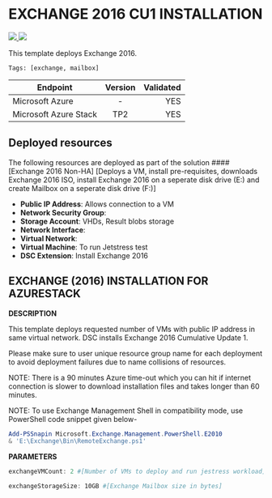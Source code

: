# EXCHANGE 2016 CU1 INSTALLATION

<a href="https://portal.azure.com/#create/Microsoft.Template/uri/https%3A%2F%2Fraw.githubusercontent.com%2FAzure%2FAzureStack-QuickStart-Templates%2Fdevelop%2Fexchange-2016-non-ha%2Fazuredeploy.json" target="_blank">
    <img src="http://azuredeploy.net/deploybutton.png"/>
</a>
<a href="http://armviz.io/#/?load=https%3A%2F%2Fraw.githubusercontent.com%2FAzure%2FAzureStack-QuickStart-Templates%2Fdevelop%2Fexchange-2016-non-ha%2Fazuredeploy.json" target="_blank">
    <img src="http://armviz.io/visualizebutton.png"/>
</a>


This template deploys Exchange 2016.

`Tags: [exchange, mailbox]`

| Endpoint        | Version           | Validated  |
| ------------- |:-------------:| -----:|
| Microsoft Azure      | - | YES |
| Microsoft Azure Stack      | TP2      |  YES |

## Deployed resources

The following resources are deployed as part of the solution
####[Exchange 2016 Non-HA]
[Deploys a VM, install pre-requisites, downloads Exchange 2016 ISO, install Exchange 2016 on a seperate disk drive (E:) and create Mailbox on a seperate disk drive (F:)]
+ **Public IP Address**: Allows connection to a VM
+ **Network Security Group**: 
+ **Storage Account**: VHDs, Result blobs storage
+ **Network Interface**: 
+ **Virtual Network**: 
+ **Virtual Machine**: To run Jetstress test
+ **DSC Extension**: Install Exchange 2016

## EXCHANGE (2016) INSTALLATION FOR AZURESTACK ##


<b>DESCRIPTION</b>

This template deploys requested number of VMs with public IP address in same virtual network. DSC installs Exchange 2016 Cumulative Update 1.

Please make sure to user unique resource group name for each deployment to avoid deployment failures due to name collisions of resources.

NOTE: There is a 90 minutes Azure time-out which you can hit if internet connection is slower to download installation files and takes longer than 60 minutes.

NOTE: To use Exchange Management Shell in compatibility mode, use PowerShell code snippet given below-

```PowerShell
Add-PSSnapin Microsoft.Exchange.Management.PowerShell.E2010
& 'E:\Exchange\Bin\RemoteExchange.ps1'
```


<b>PARAMETERS</b>
```PowerShell
exchangeVMCount: 2 #[Number of VMs to deploy and run jestress workload]

exchangeStorageSize: 10GB #[Exchange Mailbox size in bytes]
```
